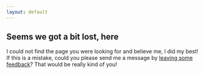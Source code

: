 ```yaml
---
layout: default
---
```


<div class="card" markdown="1">

## Seems we got a bit lost, here
I could not find the page you were looking for and believe me, I did my best! If this is a mistake, could you please
send me a message by [leaving some feedback](https://vcz.fr/apps/feedback/?appid=hS7YejNaDu6k)? That would be really
kind of you!

</div>
